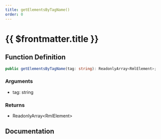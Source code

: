 ```yaml
---
title: getElementsByTagName()
order: 0
---
```


# {{ $frontmatter.title }}

## Function Definition

```ts
public getElementsByTagName(tag: string): ReadonlyArray<RmlElement>;
```

### Arguments

* tag: string

### Returns

* ReadonlyArray\<RmlElement\>

## Documentation

<!--@include: ./parts/getElementsByTagName.md-->
